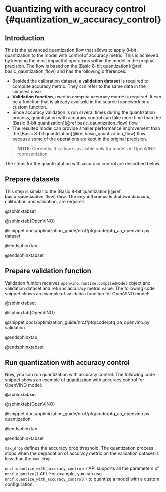 # Quantizing with accuracy control {#quantization_w_accuracy_control}

## Introduction

This is the advanced quantization flow that allows to apply 8-bit quantization to the model with control of accuracy metric. This is achieved by keeping the most impactful operations within the model in the original precision. The flow is based on the [Basic 8-bit quantization](@ref basic_qauntization_flow) and has the following differences:
* Besided the calibration dataset, a **validation dataset** is required to compute accuracy metric. They can refer to the same data in the simplest case.
* **Validation function**, used to compute accuracy metric is required. It can be a function that is already available in the source framework or a custom function.
* Since accuracy validation is run several times during the quantization process, quantization with accuracy control can take more time than the [Basic 8-bit quantization](@ref basic_qauntization_flow) flow.
* The resulted model can provide smaller performance improvement than the [Basic 8-bit quantization](@ref basic_qauntization_flow) flow bacause some of the operations are kept in the original precision.

> **NOTE**: Currently, this flow is available only for models in OpenVINO representation.

The steps for the quantizatation with accuracy control are described below.

## Prepare datasets

This step is similar to the [Basic 8-bit quantization](@ref basic_qauntization_flow) flow. The only difference is that two datasets, calibration and validation, are required.

@sphinxtabset

@sphinxtab{OpenVINO}

@snippet docs/optimization_guide/nncf/ptq/code/ptq_aa_openvino.py dataset

@endsphinxtab

@endsphinxtabset

## Prepare validation function

Validation funtion receives `openvino.runtime.CompiledModel` object and 
validation dataset and returns accuracy metric value. The following code snippet shows an example of validation function for OpenVINO model:

@sphinxtabset

@sphinxtab{OpenVINO}

@snippet docs/optimization_guide/nncf/ptq/code/ptq_aa_openvino.py validation

@endsphinxtab

@endsphinxtabset

## Run quantization with accuracy control

Now, you can run quantization with accuracy control. The following code snippet shows an example of quantization with accuracy control for OpenVINO model:  

@sphinxtabset

@sphinxtab{OpenVINO}

@snippet docs/optimization_guide/nncf/ptq/code/ptq_aa_openvino.py quantization

@endsphinxtab

@endsphinxtabset

`max_drop` defines the accuracy drop threshold. The quantization process stops when the degradation of accuracy metric on the validation dataset is less than the `max_drop`. 

`nncf.quantize_with_accuracy_control()` API supports all the parameters of `nncf.quantize()` API. For example, you can use `nncf.quantize_with_accuracy_control()` to quantize a model with a custom configuration.


